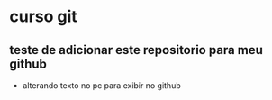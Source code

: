 # curso git

## teste de adicionar este repositorio para meu github
* alterando texto no pc para exibir no github
